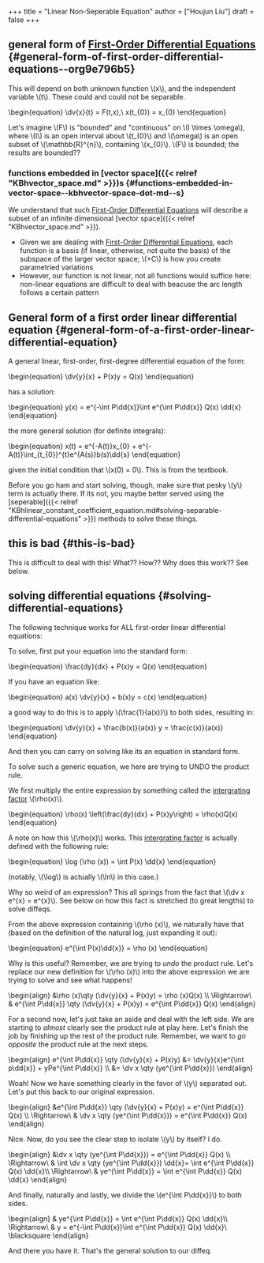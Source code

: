 +++
title = "Linear Non-Seperable Equation"
author = ["Houjun Liu"]
draft = false
+++

## general form of [First-Order Differential Equations](#solving-differential-equations) {#general-form-of-first-order-differential-equations--org9e796b5}

This will depend on both unknown function \\(x\\), and the independent variable \\(t\\). These could and could not be separable.

\begin{equation}
\dv{x}{t} = F(t,x),\ x(t\_{0}) = x\_{0}
\end{equation}

Let's imagine \\(F\\) is "bounded" and "continuous" on \\(I \times \omega\\), where \\(I\\) is an open interval about \\(t\_{0}\\) and \\(\omega\\) is an open subset of \\(\mathbb{R}^{n}\\), containing \\(x\_{0}\\). \\(F\\) is bounded; the results are bounded??


### functions embedded in [vector space]({{< relref "KBhvector_space.md" >}})s {#functions-embedded-in-vector-space--kbhvector-space-dot-md--s}

We understand that such [First-Order Differential Equations](#solving-differential-equations) will describe a subset of an infinite dimensional [vector space]({{< relref "KBhvector_space.md" >}}).

-   Given we are dealing with [First-Order Differential Equations](#solving-differential-equations), each function is a basis (if linear, otherwise, not quite the basis) of the subspace of the larger vector space; \\(+C\\) is how you create parametried variations
-   However, our function is not linear, not all functions would suffice here: non-linear equations are difficult to deal with beacuse the arc length follows a certain pattern


## General form of a first order ****linear**** differential equation {#general-form-of-a-first-order-linear-differential-equation}

A general linear, first-order, first-degree differential equation of the form:

\begin{equation}
    \dv{y}{x} + P(x)y = Q(x)
\end{equation}

has a solution:

\begin{equation}
y(x) = e^{-\int P\dd{x}}\int e^{\int P\dd{x}} Q(x) \dd{x}
\end{equation}

the more general solution (for definite integrals):

\begin{equation}
x(t) = e^{-A(t)}x\_{0} + e^{-A(t)}\int\_{t\_{0}}^{t}e^{A(s)}b(s)\dd{s}
\end{equation}

given the initial condition that \\(x(0) = 0\\). This is from the textbook.

Before you go ham and start solving, though, make sure that pesky \\(y\\) term is actually there. If its not, you maybe better served using the [seperable]({{< relref "KBhlinear_constant_coefficient_equation.md#solving-separable-differential-equations" >}}) methods to solve these things.


## this is bad {#this-is-bad}

This is difficult to deal with this! What?? How?? Why does this work?? See below.


## solving differential equations {#solving-differential-equations}

The following technique works for ALL first-order linear differential equations:

To solve, first put your equation into the standard form:

\begin{equation}
    \frac{dy}{dx} + P(x)y = Q(x)
\end{equation}

If you have an equation like:

\begin{equation}
    a(x) \dv{y}{x} + b(x)y = c(x)
\end{equation}

a good way to do this is to apply \\(\frac{1}{a(x)}\\) to both sides, resulting in:

\begin{equation}
\dv{y}{x} + \frac{b(x)}{a(x)} y = \frac{c(x)}{a(x)}
\end{equation}

And then you can carry on solving like its an equation in standard form.

To solve such a generic equation, we here are trying to UNDO the product rule.

We first multiply the entire expression by something called the [intergrating factor](#solving-differential-equations) \\(\rho(x)\\).

\begin{equation}
    \rho(x) \left(\frac{dy}{dx} + P(x)y\right) = \rho(x)Q(x)
\end{equation}

A note on how this \\(\rho(x)\\) works. This [intergrating factor](#solving-differential-equations) is actually defined with the following rule:

\begin{equation}
\log (\rho (x)) = \int P(x) \dd{x}
\end{equation}

(notably, \\(\log\\) is actually \\(\ln\\) in this case.)

Why so weird of an expression? This all springs from the fact that \\(\dv x e^{x} = e^{x}\\). See below on how this fact is stretched (to great lengths) to solve diffeqs.

From the above expression containing \\(\rho (x)\\), we naturally have that (based on the definition of the natural log, just expanding it out):

\begin{equation}
e^{\int P(x)\dd{x}} = \rho (x)
\end{equation}

Why is this useful? Remember, we are trying to _undo_ the product rule. Let's replace our new definition for \\(\rho (x)\\) into the above expression we are trying to solve and see what happens!

\begin{align}
&\rho (x)\qty (\dv{y}{x} + P(x)y) = \rho (x)Q(x) \\\\
\Rightarrow\ & e^{\int P\dd{x}} \qty (\dv{y}{x} + P(x)y) = e^{\int P\dd{x}} Q(x)
\end{align}

For a second now, let's just take an aside and deal with the left side. We are starting to _almost_ clearly see the product rule at play here. Let's finish the job by finishing up the rest of the product rule. Remember, we want to _go opposite_ the product rule at the next steps.

\begin{align}
e^{\int P\dd{x}} \qty (\dv{y}{x} + P(x)y) &= \dv{y}{x}e^{\int p\dd{x}} + yPe^{\int P\dd{x}} \\\\
&= \dv x \qty (ye^{\int P\dd{x}})
\end{align}

Woah! Now we have something clearly in the favor of \\(y\\) separated out. Let's put this back to our original expression.

\begin{align}
&e^{\int P\dd{x}} \qty (\dv{y}{x} + P(x)y) = e^{\int P\dd{x}} Q(x) \\\\
\Rightarrow\ & \dv x \qty (ye^{\int P\dd{x}}) = e^{\int P\dd{x}} Q(x)
\end{align}

Nice. Now, do you see the clear step to isolate \\(y\\) by itself? I do.

\begin{align}
&\dv x \qty (ye^{\int P\dd{x}}) = e^{\int P\dd{x}} Q(x) \\\\
\Rightarrow\ & \int \dv x \qty (ye^{\int P\dd{x}}) \dd{x}= \int e^{\int P\dd{x}} Q(x) \dd{x}\\\\
\Rightarrow\ & ye^{\int P\dd{x}} = \int e^{\int P\dd{x}} Q(x) \dd{x}
\end{align}

And finally, naturally and lastly, we divide the \\(e^{\int P\dd{x}}\\) to both sides.

\begin{align}
& ye^{\int P\dd{x}} = \int e^{\int P\dd{x}} Q(x) \dd{x}\\\\
\Rightarrow\ & y = e^{-\int P\dd{x}}\int e^{\int P\dd{x}} Q(x) \dd{x}\ \blacksquare
\end{align}

And there you have it. That's the general solution to our diffeq.